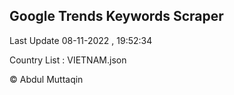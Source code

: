 

## Google Trends Keywords Scraper 
 
Last Update 08-11-2022 , 19:52:34

Country List :
VIETNAM.json



© Abdul Muttaqin 
